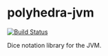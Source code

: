 # polyhedra-jvm

[![Build Status][travis-image]][travis-link]

Dice notation library for the JVM.

[travis-image]: https://travis-ci.org/ssoloff/polyhedra-jvm.svg?branch=master
[travis-link]: https://travis-ci.org/ssoloff/polyhedra-jvm

